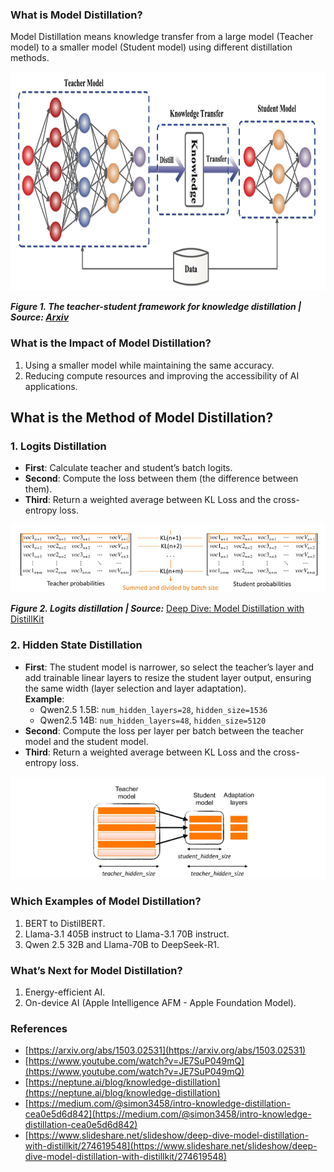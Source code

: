 ### What is Model Distillation?

Model Distillation means knowledge transfer from a large model (Teacher model) to a smaller model (Student model) using different distillation methods.

<img src="img/1image.png" alt="Teacher-Student Framework" width="550" height="350"/>

**_Figure 1. The teacher-student framework for knowledge distillation | Source: [Arxiv](https://arxiv.org/abs/2006.05525)_**

### What is the Impact of Model Distillation?

1. Using a smaller model while maintaining the same accuracy.
2. Reducing compute resources and improving the accessibility of AI applications.

## What is the Method of Model Distillation?

### 1. Logits Distillation

- **First**: Calculate teacher and student’s batch logits.
- **Second**: Compute the loss between them (the difference between them).
- **Third**: Return a weighted average between KL Loss and the cross-entropy loss.

<img src="img/2image.png" alt="Logits-Distillation"/>

**_Figure 2. Logits distillation | Source:_** [Deep Dive: Model Distillation with DistillKit](https://www.slideshare.net/slideshow/deep-dive-model-distillation-with-distillkit/274619548)

### 2. Hidden State Distillation

- **First**: The student model is narrower, so select the teacher’s layer and add trainable linear layers to resize the student layer output, ensuring the same width (layer selection and layer adaptation).  
  **Example**:
  - Qwen2.5 1.5B: `num_hidden_layers=28`, `hidden_size=1536`
  - Qwen2.5 14B: `num_hidden_layers=48`, `hidden_size=5120`
- **Second**: Compute the loss per layer per batch between the teacher model and the student model.
- **Third**: Return a weighted average between KL Loss and the cross-entropy loss.

<img src="img/3image.png" alt="Hidden-State-Distillation"/>

### Which Examples of Model Distillation?

1. BERT to DistilBERT.
2. Llama-3.1 405B instruct to Llama-3.1 70B instruct.
3. Qwen 2.5 32B and Llama-70B to DeepSeek-R1.

### What’s Next for Model Distillation?

1. Energy-efficient AI.
2. On-device AI (Apple Intelligence AFM - Apple Foundation Model).

### References

- [https://arxiv.org/abs/1503.02531](https://arxiv.org/abs/1503.02531)
- [https://www.youtube.com/watch?v=JE7SuP049mQ](https://www.youtube.com/watch?v=JE7SuP049mQ)
- [https://neptune.ai/blog/knowledge-distillation](https://neptune.ai/blog/knowledge-distillation)
- [https://medium.com/@simon3458/intro-knowledge-distillation-cea0e5d6d842](https://medium.com/@simon3458/intro-knowledge-distillation-cea0e5d6d842)
- [https://www.slideshare.net/slideshow/deep-dive-model-distillation-with-distillkit/274619548](https://www.slideshare.net/slideshow/deep-dive-model-distillation-with-distillkit/274619548)
